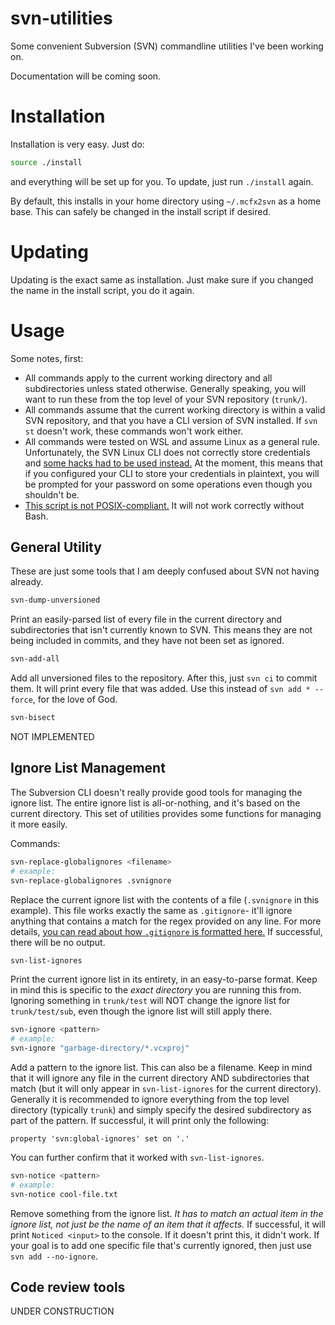 # svn-utilities
Some convenient Subversion (SVN) commandline utilities I've been working on.

Documentation will be coming soon.

Installation
==
Installation is very easy. Just do:
```sh
source ./install
```
and everything will be set up for you. To update, just run `./install` again.

By default, this installs in your home directory using `~/.mcfx2svn` as a home base. This can safely be changed in the install script if desired.

Updating
==
Updating is the exact same as installation. Just make sure if you changed the name in the install script, you do it again.


Usage
==

Some notes, first:
- All commands apply to the current working directory and all subdirectories unless stated otherwise. Generally speaking, you will want to run these from the top level of your SVN repository (`trunk/`).
- All commands assume that the current working directory is within a valid SVN repository, and that you have a CLI version of SVN installed. If `svn st` doesn't work, these commands won't work either.
- All commands were tested on WSL and assume Linux as a general rule. Unfortunately, the SVN Linux CLI does not correctly store credentials and [some hacks had to be used instead.](https://github.com/MCFX2/svn-utilities/issues/5) At the moment, this means that if you configured your CLI to store your credentials in plaintext, you will be prompted for your password on some operations even though you shouldn't be.
- [This script is not POSIX-compliant.](https://github.com/MCFX2/svn-utilities/issues/11) It will not work correctly without Bash.

General Utility
--
These are just some tools that I am deeply confused about SVN not having already.

```sh
svn-dump-unversioned
```
Print an easily-parsed list of every file in the current directory and subdirectories that isn't currently known to SVN. This means they are not being included in commits, and they have not been set as ignored.

```sh
svn-add-all
```
Add all unversioned files to the repository. After this, just `svn ci` to commit them. It will print every file that was added. Use this instead of `svn add * --force`, for the love of God.

```sh
svn-bisect 
```
NOT IMPLEMENTED

Ignore List Management
--
The Subversion CLI doesn't really provide good tools for managing the ignore list. The entire ignore list is all-or-nothing, and it's based on the current directory. This set of  utilities provides some functions for managing it more easily.

Commands:

```sh
svn-replace-globalignores <filename>
# example:
svn-replace-globalignores .svnignore
```
Replace the current ignore list with the contents of a file (`.svnignore` in this example). This file works exactly the same as `.gitignore`- it'll ignore anything that contains a match for the regex provided on any line. For more details, [you can read about how `.gitignore` is formatted here.](https://git-scm.com/docs/gitignore)
If successful, there will be no output.

```sh
svn-list-ignores
```
Print the current ignore list in its entirety, in an easy-to-parse format. Keep in mind this is specific to the _exact directory_ you are running this from. Ignoring something in `trunk/test` will NOT change the ignore list for `trunk/test/sub`, even though the ignore list will still apply there.

```sh
svn-ignore <pattern>
# example:
svn-ignore "garbage-directory/*.vcxproj"
```
Add a pattern to the ignore list. This can also be a filename. Keep in mind that it will ignore any file in the current directory AND subdirectories that match (but it will only appear in `svn-list-ignores` for the current directory). Generally it is recommended to ignore everything from the top level directory (typically `trunk`) and simply specify the desired subdirectory as part of the pattern.
If successful, it will print only the following:
```
property 'svn:global-ignores' set on '.'
```
You can further confirm that it worked with `svn-list-ignores`.

```sh
svn-notice <pattern>
# example:
svn-notice cool-file.txt
```
Remove something from the ignore list. _It has to match an actual item in the ignore list, not just be the name of an item that it affects._ If successful, it will print `Noticed <input>` to the console. If it doesn't print this, it didn't work. If your goal is to add one specific file that's currently ignored, then just use `svn add --no-ignore`.

Code review tools
--
UNDER CONSTRUCTION
